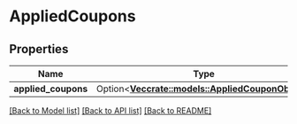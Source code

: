 # AppliedCoupons

## Properties

Name | Type | Description | Notes
------------ | ------------- | ------------- | -------------
**applied_coupons** | Option<[**Vec<crate::models::AppliedCouponObject>**](AppliedCouponObject.md)> |  | [optional]

[[Back to Model list]](../README.md#documentation-for-models) [[Back to API list]](../README.md#documentation-for-api-endpoints) [[Back to README]](../README.md)



